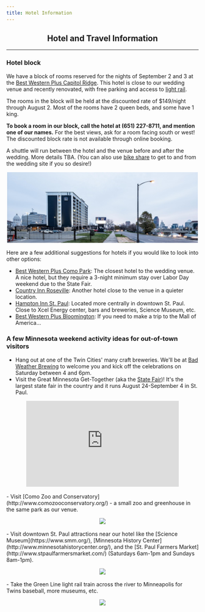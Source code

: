 ```yaml
---
title: Hotel Information
---
```


<h2 align="center"> Hotel and Travel Information </h2>

---

<!-- Coming soon! -->


### Hotel block

We have a block of rooms reserved for the nights of September 2 and 3 at the [Best Western Plus Capitol Ridge](https://www.bestwestern.com/en_US/book/hotels-in-saint-paul/best-western-plus-capitol-ridge/propertyCode.24104.html). 
This hotel is close to our wedding venue and recently renovated, with free parking and access to [light rail](https://www.metrotransit.org/metro-green-line). 

The rooms in the block will be held at the discounted rate of $149/night through August 2. Most of the rooms have 2 queen beds, and some have 1 king. 

**To book a room in our block, call the hotel at (651) 227-8711, and mention one of our names.** For the best views, ask for a room facing south or west! The discounted block rate is not available through online booking.

A shuttle will run between the hotel and the venue before and after the wedding. More details TBA. (You can also use [bike share](https://secure.niceridemn.org/) to get to and from the wedding site if you so desire!)

<p align="center"><img src="img/capitolRidge.png" width="500px"></p>
Here are a few additional suggestions for hotels if you would like to look into other options: 

- [Best Western Plus Como Park](http://www.bestwesternsaintpaul.com/): The closest hotel to the wedding venue. A nice hotel, but they require a 3-night minimum stay over Labor Day weekend due to the State Fair.
- [Country Inn Roseville](https://www.countryinns.com/roseville-hotel-mn-55113/usarvmn): Another hotel close to the venue in a quieter location.
- [Hampton Inn St. Paul](http://hamptoninn3.hilton.com/en/hotels/minnesota/hampton-inn-and-suites-downtown-st-paul-MSPDOHX/event/index.html): Located more centrally in downtown St. Paul. Close to Xcel Energy center, bars and breweries, Science Museum, etc.
- [Best Western Plus Bloomington](http://www.bestwesternbloomington.com): If you need to make a trip to the Mall of America...


### A few Minnesota weekend activity ideas for out-of-town visitors
- Hang out at one of the Twin Cities' many craft breweries. We'll be at [Bad Weather Brewing](www.badweatherbrewery.com) to welcome you and kick off the celebrations on Saturday between 4 and 6pm. 
- Visit the Great Minnesota Get-Together (aka the [State Fair](http://www.mnstatefair.org/))! 
It's the largest state fair in the country and it runs August 24-September 4 in St. Paul. 
<p align="center"><iframe width="400" height="225" src="https://www.youtube.com/embed/ZlbvOO0WQUE" frameborder="0" allowfullscreen></iframe></p>
- Visit [Como Zoo and Conservatory](http://www.comozooconservatory.org/) - a small zoo and greenhouse in the same park as our venue.
<p align="center"><img src="http://www.comozooconservatory.org/wp-content/uploads/2010/03/venues_3.jpg" width="400px"></p>
- Visit downtown St. Paul attractions near our hotel like the [Science Museum](https://www.smm.org/), [Minnesota History Center](http://www.minnesotahistorycenter.org/), and the [St. Paul Farmers Market](http://www.stpaulfarmersmarket.com/) (Saturdays 6am-1pm and Sundays 8am-1pm). 
<p align="center"><img src="https://saintpaul.s3.amazonaws.com/CMS/1884/saint-paul-skyline-vsp__large-slideshow.jpg" width="400px"></p>
- Take the Green Line light rail train across the river to Minneapolis for Twins baseball, more museums, etc.
<p align="center"><img src="https://static01.nyt.com/images/2010/10/05/sports/twins/twins-jumbo.jpg" width="400px"></p>

<!-- 
There are several options to get to the wedding from the hotel, so you shouldn't need to rent a car if you are flying:
- We have reserved the hotel shuttle for the whole day
- Lyft/Uber/taxi
- For the ambitious, there are also bike share kiosks directly adjacent to both the hotel and the wedding venue :)
 -->


